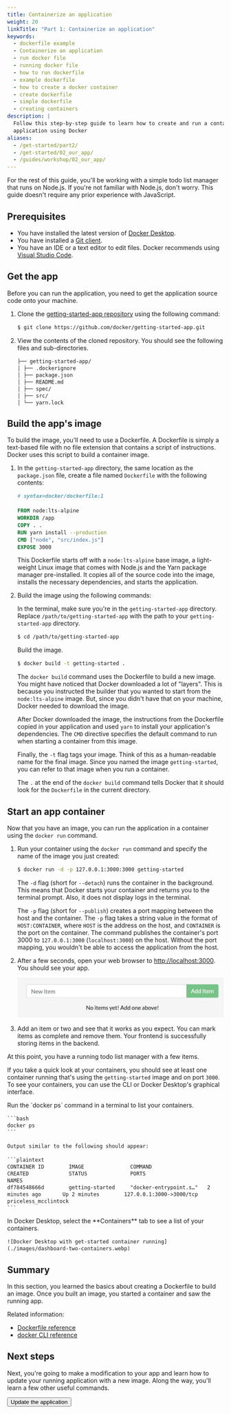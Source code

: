 ```yaml
---
title: Containerize an application
weight: 20
linkTitle: "Part 1: Containerize an application"
keywords:
  - dockerfile example
  - Containerize an application
  - run docker file
  - running docker file
  - how to run dockerfile
  - example dockerfile
  - how to create a docker container
  - create dockerfile
  - simple dockerfile
  - creating containers
description: |
  Follow this step-by-step guide to learn how to create and run a containerized
  application using Docker
aliases:
  - /get-started/part2/
  - /get-started/02_our_app/
  - /guides/workshop/02_our_app/
---
```


For the rest of this guide, you'll be working with a simple todo
list manager that runs on Node.js. If you're not familiar with Node.js,
don't worry. This guide doesn't require any prior experience with JavaScript.

## Prerequisites

- You have installed the latest version of [Docker Desktop](/get-started/get-docker.md).
- You have installed a [Git client](https://git-scm.com/downloads).
- You have an IDE or a text editor to edit files. Docker recommends using [Visual Studio Code](https://code.visualstudio.com/).

## Get the app

Before you can run the application, you need to get the application source code onto your machine.

1. Clone the [getting-started-app repository](https://github.com/docker/getting-started-app/tree/main) using the following command:

   ```bash
   $ git clone https://github.com/docker/getting-started-app.git
   ```

2. View the contents of the cloned repository. You should see the following files and sub-directories.

   ```text
   ├── getting-started-app/
   │ ├── .dockerignore
   │ ├── package.json
   │ ├── README.md
   │ ├── spec/
   │ ├── src/
   │ └── yarn.lock
   ```

## Build the app's image

To build the image, you'll need to use a Dockerfile. A Dockerfile is simply a text-based file with no file extension that contains a script of instructions. Docker uses this script to build a container image.

1. In the `getting-started-app` directory, the same location as the
   `package.json` file, create a file named `Dockerfile` with the following contents:

   ```dockerfile
   # syntax=docker/dockerfile:1

   FROM node:lts-alpine
   WORKDIR /app
   COPY . .
   RUN yarn install --production
   CMD ["node", "src/index.js"]
   EXPOSE 3000
   ```

   This Dockerfile starts off with a `node:lts-alpine` base image, a
   light-weight Linux image that comes with Node.js and the Yarn package
   manager pre-installed. It copies all of the source code into the image,
   installs the necessary dependencies, and starts the application.

2. Build the image using the following commands:

   In the terminal, make sure you're in the `getting-started-app` directory. Replace `/path/to/getting-started-app` with the path to your `getting-started-app` directory.

   ```bash
   $ cd /path/to/getting-started-app
   ```

   Build the image.

   ```bash
   $ docker build -t getting-started .
   ```

   The `docker build` command uses the Dockerfile to build a new image. You might have noticed that Docker downloaded a lot of "layers". This is because you instructed the builder that you wanted to start from the `node:lts-alpine` image. But, since you didn't have that on your machine, Docker needed to download the image.

   After Docker downloaded the image, the instructions from the Dockerfile copied in your application and used `yarn` to install your application's dependencies. The `CMD` directive specifies the default command to run when starting a container from this image.

   Finally, the `-t` flag tags your image. Think of this as a human-readable name for the final image. Since you named the image `getting-started`, you can refer to that image when you run a container.

   The `.` at the end of the `docker build` command tells Docker that it should look for the `Dockerfile` in the current directory.

## Start an app container

Now that you have an image, you can run the application in a container using the `docker run` command.

1. Run your container using the `docker run` command and specify the name of the image you just created:

   ```bash
   $ docker run -d -p 127.0.0.1:3000:3000 getting-started
   ```

   The `-d` flag (short for `--detach`) runs the container in the background.
   This means that Docker starts your container and returns you to the terminal
   prompt. Also, it does not display logs in the terminal.

   The `-p` flag (short for `--publish`) creates a port mapping between the
   host and the container. The `-p` flag takes a string value in the format of
   `HOST:CONTAINER`, where `HOST` is the address on the host, and `CONTAINER`
   is the port on the container. The command publishes the container's port
   3000 to `127.0.0.1:3000` (`localhost:3000`) on the host. Without the port
   mapping, you wouldn't be able to access the application from the host.

2. After a few seconds, open your web browser to [http://localhost:3000](http://localhost:3000).
   You should see your app.

   ![Empty todo list](images/todo-list-empty.webp)

3. Add an item or two and see that it works as you expect. You can mark items as complete and remove them. Your frontend is successfully storing items in the backend.

At this point, you have a running todo list manager with a few items.

If you take a quick look at your containers, you should see at least one container running that's using the `getting-started` image and on port `3000`. To see your containers, you can use the CLI or Docker Desktop's graphical interface.

<Tabs>
  <TabItem value="cli" label="CLI">
    Run the `docker ps` command in a terminal to list your containers.

    ```bash
    docker ps
    ```

    Output similar to the following should appear:

    ```plaintext
    CONTAINER ID        IMAGE               COMMAND                  CREATED             STATUS              PORTS                      NAMES
    df784548666d        getting-started     "docker-entrypoint.s…"   2 minutes ago       Up 2 minutes        127.0.0.1:3000->3000/tcp   priceless_mcclintock
    ```

  </TabItem>

  <TabItem value="docker-desktop" label="Docker Desktop">
    In Docker Desktop, select the **Containers** tab to see a list of your containers.

    ![Docker Desktop with get-started container running](./images/dashboard-two-containers.webp)

  </TabItem>
</Tabs>

## Summary

In this section, you learned the basics about creating a Dockerfile to build an image. Once you built an image, you started a container and saw the running app.

Related information:

- [Dockerfile reference](/reference/dockerfile/)
- [docker CLI reference](/reference/cli/docker/)

## Next steps

Next, you're going to make a modification to your app and learn how to update your running application with a new image. Along the way, you'll learn a few other useful commands.

<Button href="03_updating_app.md">
Update the application
</Button>
